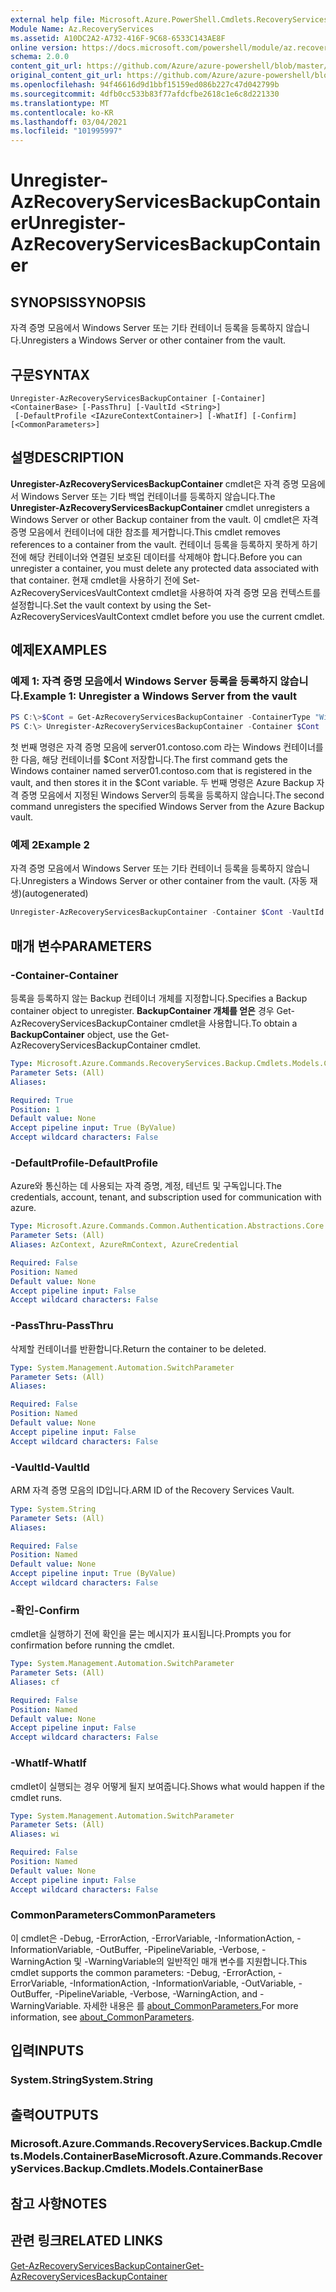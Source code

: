 ```yaml
---
external help file: Microsoft.Azure.PowerShell.Cmdlets.RecoveryServices.Backup.dll-Help.xml
Module Name: Az.RecoveryServices
ms.assetid: A10DC2A2-A732-416F-9C68-6533C143AE8F
online version: https://docs.microsoft.com/powershell/module/az.recoveryservices/unregister-azrecoveryservicesbackupcontainer
schema: 2.0.0
content_git_url: https://github.com/Azure/azure-powershell/blob/master/src/RecoveryServices/RecoveryServices/help/Unregister-AzRecoveryServicesBackupContainer.md
original_content_git_url: https://github.com/Azure/azure-powershell/blob/master/src/RecoveryServices/RecoveryServices/help/Unregister-AzRecoveryServicesBackupContainer.md
ms.openlocfilehash: 94f46616d9d1bbf15159ed086b227c47d042799b
ms.sourcegitcommit: 4dfb0cc533b83f77afdcfbe2618c1e6c8d221330
ms.translationtype: MT
ms.contentlocale: ko-KR
ms.lasthandoff: 03/04/2021
ms.locfileid: "101995997"
---
```

# <span data-ttu-id="3a1f1-101">Unregister-AzRecoveryServicesBackupContainer</span><span class="sxs-lookup"><span data-stu-id="3a1f1-101">Unregister-AzRecoveryServicesBackupContainer</span></span>

## <span data-ttu-id="3a1f1-102">SYNOPSIS</span><span class="sxs-lookup"><span data-stu-id="3a1f1-102">SYNOPSIS</span></span>
<span data-ttu-id="3a1f1-103">자격 증명 모음에서 Windows Server 또는 기타 컨테이너 등록을 등록하지 않습니다.</span><span class="sxs-lookup"><span data-stu-id="3a1f1-103">Unregisters a Windows Server or other container from the vault.</span></span>

## <span data-ttu-id="3a1f1-104">구문</span><span class="sxs-lookup"><span data-stu-id="3a1f1-104">SYNTAX</span></span>

```
Unregister-AzRecoveryServicesBackupContainer [-Container] <ContainerBase> [-PassThru] [-VaultId <String>]
 [-DefaultProfile <IAzureContextContainer>] [-WhatIf] [-Confirm] [<CommonParameters>]
```

## <span data-ttu-id="3a1f1-105">설명</span><span class="sxs-lookup"><span data-stu-id="3a1f1-105">DESCRIPTION</span></span>
<span data-ttu-id="3a1f1-106">**Unregister-AzRecoveryServicesBackupContainer** cmdlet은 자격 증명 모음에서 Windows Server 또는 기타 백업 컨테이너를 등록하지 않습니다.</span><span class="sxs-lookup"><span data-stu-id="3a1f1-106">The **Unregister-AzRecoveryServicesBackupContainer** cmdlet unregisters a Windows Server or other Backup container from the vault.</span></span>
<span data-ttu-id="3a1f1-107">이 cmdlet은 자격 증명 모음에서 컨테이너에 대한 참조를 제거합니다.</span><span class="sxs-lookup"><span data-stu-id="3a1f1-107">This cmdlet removes references to a container from the vault.</span></span>
<span data-ttu-id="3a1f1-108">컨테이너 등록을 등록하지 못하게 하기 전에 해당 컨테이너와 연결된 보호된 데이터를 삭제해야 합니다.</span><span class="sxs-lookup"><span data-stu-id="3a1f1-108">Before you can unregister a container, you must delete any protected data associated with that container.</span></span>
<span data-ttu-id="3a1f1-109">현재 cmdlet을 사용하기 전에 Set-AzRecoveryServicesVaultContext cmdlet을 사용하여 자격 증명 모음 컨텍스트를 설정합니다.</span><span class="sxs-lookup"><span data-stu-id="3a1f1-109">Set the vault context by using the Set-AzRecoveryServicesVaultContext cmdlet before you use the current cmdlet.</span></span>

## <span data-ttu-id="3a1f1-110">예제</span><span class="sxs-lookup"><span data-stu-id="3a1f1-110">EXAMPLES</span></span>

### <span data-ttu-id="3a1f1-111">예제 1: 자격 증명 모음에서 Windows Server 등록을 등록하지 않습니다.</span><span class="sxs-lookup"><span data-stu-id="3a1f1-111">Example 1: Unregister a Windows Server from the vault</span></span>
```powershell
PS C:\>$Cont = Get-AzRecoveryServicesBackupContainer -ContainerType "Windows" -BackupManagementType MARS -Name "server01.contoso.com"
PS C:\> Unregister-AzRecoveryServicesBackupContainer -Container $Cont
```

<span data-ttu-id="3a1f1-112">첫 번째 명령은 자격 증명 모음에 server01.contoso.com 라는 Windows 컨테이너를 한 다음, 해당 컨테이너를 $Cont 저장합니다.</span><span class="sxs-lookup"><span data-stu-id="3a1f1-112">The first command gets the Windows container named server01.contoso.com that is registered in the vault, and then stores it in the $Cont variable.</span></span>
<span data-ttu-id="3a1f1-113">두 번째 명령은 Azure Backup 자격 증명 모음에서 지정된 Windows Server의 등록을 등록하지 않습니다.</span><span class="sxs-lookup"><span data-stu-id="3a1f1-113">The second command unregisters the specified Windows Server from the Azure Backup vault.</span></span>

### <span data-ttu-id="3a1f1-114">예제 2</span><span class="sxs-lookup"><span data-stu-id="3a1f1-114">Example 2</span></span>

<span data-ttu-id="3a1f1-115">자격 증명 모음에서 Windows Server 또는 기타 컨테이너 등록을 등록하지 않습니다.</span><span class="sxs-lookup"><span data-stu-id="3a1f1-115">Unregisters a Windows Server or other container from the vault.</span></span> <span data-ttu-id="3a1f1-116">(자동 재생)</span><span class="sxs-lookup"><span data-stu-id="3a1f1-116">(autogenerated)</span></span>

```powershell <!-- Aladdin Generated Example --> 
Unregister-AzRecoveryServicesBackupContainer -Container $Cont -VaultId $vault.ID
```

## <span data-ttu-id="3a1f1-117">매개 변수</span><span class="sxs-lookup"><span data-stu-id="3a1f1-117">PARAMETERS</span></span>

### <span data-ttu-id="3a1f1-118">-Container</span><span class="sxs-lookup"><span data-stu-id="3a1f1-118">-Container</span></span>
<span data-ttu-id="3a1f1-119">등록을 등록하지 않는 Backup 컨테이너 개체를 지정합니다.</span><span class="sxs-lookup"><span data-stu-id="3a1f1-119">Specifies a Backup container object to unregister.</span></span>
<span data-ttu-id="3a1f1-120">**BackupContainer 개체를 얻은** 경우 Get-AzRecoveryServicesBackupContainer cmdlet을 사용합니다.</span><span class="sxs-lookup"><span data-stu-id="3a1f1-120">To obtain a **BackupContainer** object, use the Get-AzRecoveryServicesBackupContainer cmdlet.</span></span>

```yaml
Type: Microsoft.Azure.Commands.RecoveryServices.Backup.Cmdlets.Models.ContainerBase
Parameter Sets: (All)
Aliases:

Required: True
Position: 1
Default value: None
Accept pipeline input: True (ByValue)
Accept wildcard characters: False
```

### <span data-ttu-id="3a1f1-121">-DefaultProfile</span><span class="sxs-lookup"><span data-stu-id="3a1f1-121">-DefaultProfile</span></span>
<span data-ttu-id="3a1f1-122">Azure와 통신하는 데 사용되는 자격 증명, 계정, 테넌트 및 구독입니다.</span><span class="sxs-lookup"><span data-stu-id="3a1f1-122">The credentials, account, tenant, and subscription used for communication with azure.</span></span>

```yaml
Type: Microsoft.Azure.Commands.Common.Authentication.Abstractions.Core.IAzureContextContainer
Parameter Sets: (All)
Aliases: AzContext, AzureRmContext, AzureCredential

Required: False
Position: Named
Default value: None
Accept pipeline input: False
Accept wildcard characters: False
```

### <span data-ttu-id="3a1f1-123">-PassThru</span><span class="sxs-lookup"><span data-stu-id="3a1f1-123">-PassThru</span></span>
<span data-ttu-id="3a1f1-124">삭제할 컨테이너를 반환합니다.</span><span class="sxs-lookup"><span data-stu-id="3a1f1-124">Return the container to be deleted.</span></span>

```yaml
Type: System.Management.Automation.SwitchParameter
Parameter Sets: (All)
Aliases:

Required: False
Position: Named
Default value: None
Accept pipeline input: False
Accept wildcard characters: False
```

### <span data-ttu-id="3a1f1-125">-VaultId</span><span class="sxs-lookup"><span data-stu-id="3a1f1-125">-VaultId</span></span>
<span data-ttu-id="3a1f1-126">ARM 자격 증명 모음의 ID입니다.</span><span class="sxs-lookup"><span data-stu-id="3a1f1-126">ARM ID of the Recovery Services Vault.</span></span>

```yaml
Type: System.String
Parameter Sets: (All)
Aliases:

Required: False
Position: Named
Default value: None
Accept pipeline input: True (ByValue)
Accept wildcard characters: False
```

### <span data-ttu-id="3a1f1-127">-확인</span><span class="sxs-lookup"><span data-stu-id="3a1f1-127">-Confirm</span></span>
<span data-ttu-id="3a1f1-128">cmdlet을 실행하기 전에 확인을 묻는 메시지가 표시됩니다.</span><span class="sxs-lookup"><span data-stu-id="3a1f1-128">Prompts you for confirmation before running the cmdlet.</span></span>

```yaml
Type: System.Management.Automation.SwitchParameter
Parameter Sets: (All)
Aliases: cf

Required: False
Position: Named
Default value: None
Accept pipeline input: False
Accept wildcard characters: False
```

### <span data-ttu-id="3a1f1-129">-WhatIf</span><span class="sxs-lookup"><span data-stu-id="3a1f1-129">-WhatIf</span></span>
<span data-ttu-id="3a1f1-130">cmdlet이 실행되는 경우 어떻게 될지 보여줍니다.</span><span class="sxs-lookup"><span data-stu-id="3a1f1-130">Shows what would happen if the cmdlet runs.</span></span> 

```yaml
Type: System.Management.Automation.SwitchParameter
Parameter Sets: (All)
Aliases: wi

Required: False
Position: Named
Default value: None
Accept pipeline input: False
Accept wildcard characters: False
```

### <span data-ttu-id="3a1f1-131">CommonParameters</span><span class="sxs-lookup"><span data-stu-id="3a1f1-131">CommonParameters</span></span>
<span data-ttu-id="3a1f1-132">이 cmdlet은 -Debug, -ErrorAction, -ErrorVariable, -InformationAction, -InformationVariable, -OutBuffer, -PipelineVariable, -Verbose, -WarningAction 및 -WarningVariable의 일반적인 매개 변수를 지원합니다.</span><span class="sxs-lookup"><span data-stu-id="3a1f1-132">This cmdlet supports the common parameters: -Debug, -ErrorAction, -ErrorVariable, -InformationAction, -InformationVariable, -OutVariable, -OutBuffer, -PipelineVariable, -Verbose, -WarningAction, and -WarningVariable.</span></span> <span data-ttu-id="3a1f1-133">자세한 내용은 를 [about_CommonParameters.](http://go.microsoft.com/fwlink/?LinkID=113216)</span><span class="sxs-lookup"><span data-stu-id="3a1f1-133">For more information, see [about_CommonParameters](http://go.microsoft.com/fwlink/?LinkID=113216).</span></span>

## <span data-ttu-id="3a1f1-134">입력</span><span class="sxs-lookup"><span data-stu-id="3a1f1-134">INPUTS</span></span>

### <span data-ttu-id="3a1f1-135">System.String</span><span class="sxs-lookup"><span data-stu-id="3a1f1-135">System.String</span></span>

## <span data-ttu-id="3a1f1-136">출력</span><span class="sxs-lookup"><span data-stu-id="3a1f1-136">OUTPUTS</span></span>

### <span data-ttu-id="3a1f1-137">Microsoft.Azure.Commands.RecoveryServices.Backup.Cmdlets.Models.ContainerBase</span><span class="sxs-lookup"><span data-stu-id="3a1f1-137">Microsoft.Azure.Commands.RecoveryServices.Backup.Cmdlets.Models.ContainerBase</span></span>

## <span data-ttu-id="3a1f1-138">참고 사항</span><span class="sxs-lookup"><span data-stu-id="3a1f1-138">NOTES</span></span>

## <span data-ttu-id="3a1f1-139">관련 링크</span><span class="sxs-lookup"><span data-stu-id="3a1f1-139">RELATED LINKS</span></span>

[<span data-ttu-id="3a1f1-140">Get-AzRecoveryServicesBackupContainer</span><span class="sxs-lookup"><span data-stu-id="3a1f1-140">Get-AzRecoveryServicesBackupContainer</span></span>](./Get-AzRecoveryServicesBackupContainer.md)


